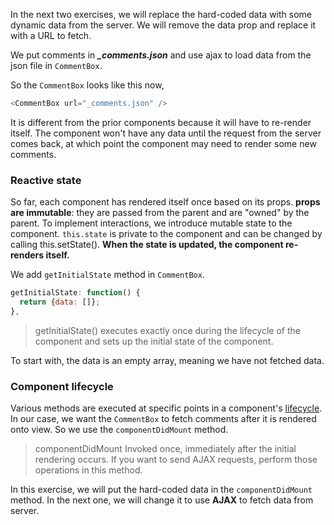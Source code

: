 In the next two exercises, we will replace the hard-coded data with some dynamic data from the server. 
We will remove the data prop and replace it with a URL to fetch. 

We put comments in ***_comments.json*** and use ajax to load data from the json file in `CommentBox`.

So the `CommentBox` looks like this now,

```js
<CommentBox url="_comments.json" />
```

It is different from the prior components because it will have to re-render itself. The component won't have any data until the request from the server comes back, 
at which point the component may need to render some new comments.

### Reactive state

So far, each component has rendered itself once based on its props. **props are immutable**: they are passed from the parent and are "owned" by the parent. 
To implement interactions, we introduce mutable state to the component. `this.state` is private to the component and can be changed by calling this.setState(). 
**When the state is updated, the component re-renders itself.**

We add `getInitialState` method in `CommentBox`.

```js
getInitialState: function() {
  return {data: []};
},
```
> getInitialState() executes exactly once during the lifecycle of the component and sets up the initial state of the component.

To start with, the data is an empty array, meaning we have not fetched data.

### Component lifecycle

Various methods are executed at specific points in a component's <a href="https://facebook.github.io/react/docs/component-specs.html" target="_blank">lifecycle</a>. 
In our case, we want the `CommentBox` to fetch comments after it is rendered onto view. So we use the `componentDidMount` method.

> componentDidMount Invoked once, immediately after the initial rendering occurs. If you want to send AJAX requests, perform those operations in this method.

In this exercise, we will put the hard-coded data in the `componentDidMount` method. In the next one, we will change it to use **AJAX** to fetch data from server.  








